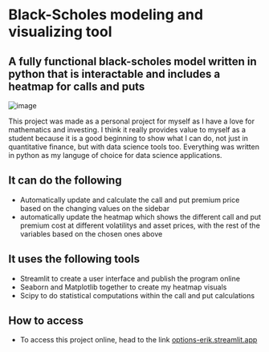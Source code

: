 # Black-Scholes modeling and visualizing tool

## A fully functional black-scholes model written in python that is interactable and includes a heatmap for calls and puts

![image](https://github.com/user-attachments/assets/01762e88-28f3-43bb-9c9c-38d99910c6a4)

This project was made as a personal project for myself as I have a love for mathematics and investing. 
I think it really provides value to myself as a student because it is a good beginning to show what I 
can do, not just in quantitative finance, but with data science tools too. Everything was written in
python as my languge of choice for data science applications. 

## It can do the following
* Automatically update and calculate the call and put premium price based on the changing values on the sidebar
* automatically update the heatmap which shows the different call and put premium cost at different volatilitys and asset prices, with the rest of the variables based on the chosen ones above

## It uses the following tools
* Streamlit to create a user interface and publish the program online
* Seaborn and Matplotlib together to create my heatmap visuals
* Scipy to do statistical computations within the call and put calculations

## How to access
* To access this project online, head to the link [options-erik.streamlit.app](https://options-erik.streamlit.app/)

